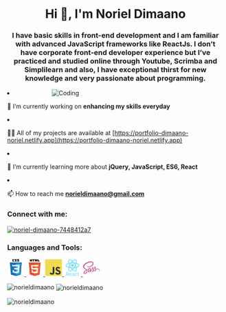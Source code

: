 <h1 align="center">Hi 👋, I'm Noriel Dimaano</h1>
<h3 align="center">I have basic skills in front-end development and I am familiar with advanced JavaScript frameworks like ReactJs. I don’t have corporate front-end developer experience but I’ve practiced and studied online through Youtube, Scrimba and Simplilearn and also, I have exceptional thirst for new knowledge and very passionate about programming.</h3>
<img align="right" alt="Coding" width="400" src="https://cdn.dribbble.com/users/116207..."?

- 🔭 I’m currently working on **enhancing my skills everyday**

- 👨‍💻 All of my projects are available at [https://portfolio-dimaano-noriel.netlify.app](https://portfolio-dimaano-noriel.netlify.app)

- 🌱 I’m currently learning more about **jQuery, JavaScript, ES6, React**

- 📫 How to reach me **norieldimaano@gmail.com**

<h3 align="left">Connect with me:</h3>
<p align="left">
<a href="https://linkedin.com/in/noriel-dimaano-7448412a7" target="blank"><img align="center" src="https://raw.githubusercontent.com/rahuldkjain/github-profile-readme-generator/master/src/images/icons/Social/linked-in-alt.svg" alt="noriel-dimaano-7448412a7" height="30" width="40" /></a>
</p>

<h3 align="left">Languages and Tools:</h3>
<p align="left"> <a href="https://www.w3schools.com/css/" target="_blank" rel="noreferrer"> <img src="https://raw.githubusercontent.com/devicons/devicon/master/icons/css3/css3-original-wordmark.svg" alt="css3" width="40" height="40"/> </a> <a href="https://www.w3.org/html/" target="_blank" rel="noreferrer"> <img src="https://raw.githubusercontent.com/devicons/devicon/master/icons/html5/html5-original-wordmark.svg" alt="html5" width="40" height="40"/> </a> <a href="https://developer.mozilla.org/en-US/docs/Web/JavaScript" target="_blank" rel="noreferrer"> <img src="https://raw.githubusercontent.com/devicons/devicon/master/icons/javascript/javascript-original.svg" alt="javascript" width="40" height="40"/> </a> <a href="https://reactjs.org/" target="_blank" rel="noreferrer"> <img src="https://raw.githubusercontent.com/devicons/devicon/master/icons/react/react-original-wordmark.svg" alt="react" width="40" height="40"/> </a> <a href="https://sass-lang.com" target="_blank" rel="noreferrer"> <img src="https://raw.githubusercontent.com/devicons/devicon/master/icons/sass/sass-original.svg" alt="sass" width="40" height="40"/> </a> </p>

<p><img align="left" src="https://github-readme-stats.vercel.app/api/top-langs?username=norieldimaano&show_icons=true&locale=en&layout=compact" alt="norieldimaano" /></p>

<p>&nbsp;<img align="center" src="https://github-readme-stats.vercel.app/api?username=norieldimaano&show_icons=true&locale=en" alt="norieldimaano" /></p>

<p><img align="center" src="https://github-readme-streak-stats.herokuapp.com/?user=norieldimaano&" alt="norieldimaano" /></p>
